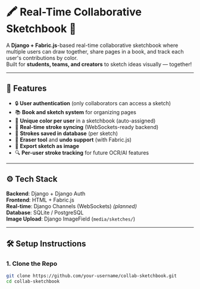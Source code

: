# 🖍️ Real-Time Collaborative Sketchbook 🎨

A **Django + Fabric.js**-based real-time collaborative sketchbook where multiple users can draw together, share pages in a book, and track each user's contributions by color.  
Built for **students, teams, and creators** to sketch ideas visually — together!

---

## 🚀 Features

- 🔒 **User authentication** (only collaborators can access a sketch)
- 📚 **Book and sketch system** for organizing pages
- 🎨 **Unique color per user** in a sketchbook (auto-assigned)
- 🔁 **Real-time stroke syncing** (WebSockets-ready backend)
- 💾 **Strokes saved in database** (per sketch)
- 🧽 **Eraser tool** and **undo support** (with Fabric.js)
- 📸 **Export sketch as image**
- 🔍 **Per-user stroke tracking** for future OCR/AI features

---

## ⚙️ Tech Stack

**Backend**: Django + Django Auth  
**Frontend**: HTML + Fabric.js  
**Real-time**: Django Channels (WebSockets) *(planned)*  
**Database**: SQLite / PostgreSQL  
**Image Upload**: Django ImageField (`media/sketches/`)

---

## 🛠️ Setup Instructions

### 1. Clone the Repo

```bash
git clone https://github.com/your-username/collab-sketchbook.git
cd collab-sketchbook
